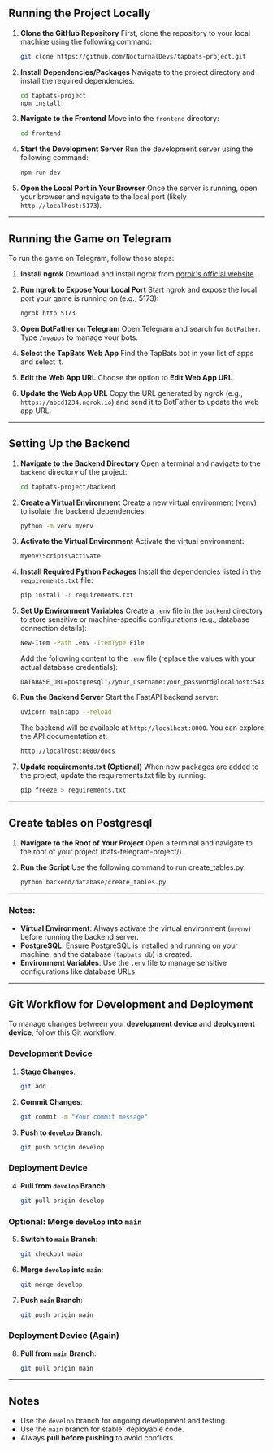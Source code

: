 ## Running the Project Locally

1. **Clone the GitHub Repository**
   First, clone the repository to your local machine using the following command:
   ```bash
   git clone https://github.com/NocturnalDevs/tapbats-project.git
   ```

2. **Install Dependencies/Packages**
   Navigate to the project directory and install the required dependencies:
   ```bash
   cd tapbats-project
   npm install
   ```

3. **Navigate to the Frontend**
   Move into the `frontend` directory:
   ```bash
   cd frontend
   ```

4. **Start the Development Server**
   Run the development server using the following command:
   ```bash
   npm run dev
   ```

5. **Open the Local Port in Your Browser**
   Once the server is running, open your browser and navigate to the local port (likely `http://localhost:5173`).

---

## Running the Game on Telegram

To run the game on Telegram, follow these steps:

1. **Install ngrok**
   Download and install ngrok from [ngrok's official website](https://ngrok.com/).

2. **Run ngrok to Expose Your Local Port**
   Start ngrok and expose the local port your game is running on (e.g., 5173):
   ```bash
   ngrok http 5173
   ```

3. **Open BotFather on Telegram**
   Open Telegram and search for `BotFather`. Type `/myapps` to manage your bots.

4. **Select the TapBats Web App**
   Find the TapBats bot in your list of apps and select it.

5. **Edit the Web App URL**
   Choose the option to **Edit Web App URL**.

6. **Update the Web App URL**
   Copy the URL generated by ngrok (e.g., `https://abcd1234.ngrok.io`) and send it to BotFather to update the web app URL.

---

## Setting Up the Backend

1. **Navigate to the Backend Directory**
   Open a terminal and navigate to the `backend` directory of the project:
   ```bash
   cd tapbats-project/backend
   ```

2. **Create a Virtual Environment**
   Create a new virtual environment (venv) to isolate the backend dependencies:
   ```bash
   python -m venv myenv
   ```

3. **Activate the Virtual Environment**
   Activate the virtual environment:
   ```bash
   myenv\Scripts\activate
   ```

4. **Install Required Python Packages**
   Install the dependencies listed in the `requirements.txt` file:
   ```bash
   pip install -r requirements.txt
   ```

5. **Set Up Environment Variables**
   Create a `.env` file in the `backend` directory to store sensitive or machine-specific configurations (e.g., database connection details):
   ```bash
   New-Item -Path .env -ItemType File
   ```

   Add the following content to the `.env` file (replace the values with your actual database credentials):
   ```plaintext
   DATABASE_URL=postgresql://your_username:your_password@localhost:5432/your_database
   ```

6. **Run the Backend Server**
   Start the FastAPI backend server:
   ```bash
   uvicorn main:app --reload
   ```

   The backend will be available at `http://localhost:8000`. You can explore the API documentation at:  
   ```bash
   http://localhost:8000/docs
   ```

7. **Update requirements.txt (Optional)**
   When new packages are added to the project, update the requirements.txt file by running: 
   ```bash
   pip freeze > requirements.txt
   ```

---

## Create tables on Postgresql

1. **Navigate to the Root of Your Project**
   Open a terminal and navigate to the root of your project (bats-telegram-project/).

1. **Run the Script**
   Use the following command to run create_tables.py:
   ```bash
   python backend/database/create_tables.py
   ```

---

### Notes:
- **Virtual Environment**: Always activate the virtual environment (`myenv`) before running the backend server.
- **PostgreSQL**: Ensure PostgreSQL is installed and running on your machine, and the database (`tapbats_db`) is created.
- **Environment Variables**: Use the `.env` file to manage sensitive configurations like database URLs.

---

## Git Workflow for Development and Deployment

To manage changes between your **development device** and **deployment device**, follow this Git workflow:

### **Development Device**
1. **Stage Changes**:
   ```bash
   git add .
   ```

2. **Commit Changes**:
   ```bash
   git commit -m "Your commit message"
   ```

3. **Push to `develop` Branch**:
   ```bash
   git push origin develop
   ```

### **Deployment Device**
4. **Pull from `develop` Branch**:
   ```bash
   git pull origin develop
   ```

### **Optional: Merge `develop` into `main`**
5. **Switch to `main` Branch**:
   ```bash
   git checkout main
   ```

6. **Merge `develop` into `main`**:
   ```bash
   git merge develop
   ```

7. **Push `main` Branch**:
   ```bash
   git push origin main
   ```

### **Deployment Device (Again)**
8. **Pull from `main` Branch**:
   ```bash
   git pull origin main
   ```

---

## Notes
- Use the `develop` branch for ongoing development and testing.
- Use the `main` branch for stable, deployable code.
- Always **pull before pushing** to avoid conflicts.
